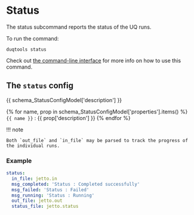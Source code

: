 # Status

The status subcommand reports the status of the UQ runs.

To run the command:

`duqtools status`

Check out [the command-line interface](/command-line-interface#status) for more info on how to use this command.


## The `status` config

{{ schema_StatusConfigModel['description'] }}

{% for name, prop in schema_StatusConfigModel['properties'].items() %}
`{{ name }}`
: {{ prop['description'] }}
{% endfor %}

!!! note

    Both `out_file` and `in_file` may be parsed to track the progress of the individual runs.

### Example

```yaml title="duqtools.yaml"
status:
  in_file: jetto.in
  msg_completed: 'Status : Completed successfully'
  msg_failed: 'Status : Failed'
  msg_running: 'Status : Running'
  out_file: jetto.out
  status_file: jetto.status
```
